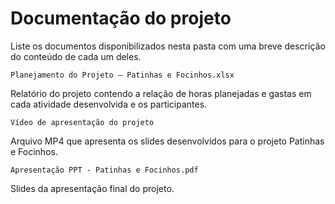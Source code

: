 # Documentação do projeto

Liste os documentos disponibilizados nesta pasta com uma breve descrição do conteúdo de cada um deles.

 ` Planejamento do Projeto — Patinhas e Focinhos.xlsx `
 
 Relatório do projeto contendo a relação de horas planejadas e gastas em cada atividade desenvolvida e os participantes.

` Vídeo de apresentação do projeto `

Arquivo MP4 que apresenta os slides desenvolvidos para o projeto Patinhas e Focinhos.

` Apresentação PPT - Patinhas e Focinhos.pdf `

Slides da apresentação final do projeto.
